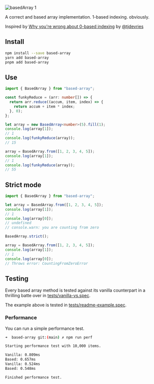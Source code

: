 ![basedArray 1](https://github.com/lbennett-stacki/based-array/assets/5678671/fe40340b-1934-4a29-ad57-8f81d6c73680)

A correct and based array implementation. 1-based indexing. obviously.

Inspired by [Why you're wrong about 0-based indexing](https://www.youtube.com/watch?v=0uQ3bkiW5SE) by [@tjdevries](https://github.com/tjdevries)

## Install

```bash
npm install --save based-array
yarn add based-array
pnpm add based-array
```

## Use

```typescript
import { BasedArray } from "based-array";

const funkyReduce = (arr: number[]) => {
  return arr.reduce((accum, item, index) => {
    return accum + item * index;
  }, 0);
};

let array = new BasedArray<number>(5).fill(1);
console.log(array[1]);
// 1
console.log(funkyReduce(array));
// 15

array = BasedArray.from([1, 2, 3, 4, 5]);
console.log(array[1]);
// 1
console.log(funkyReduce(array));
// 55
```

## Strict mode

```typescript
import { BasedArray } from "based-array";

let array = BasedArray.from([1, 2, 3, 4, 5]);
console.log(array[1]);
// 1
console.log(array[0]);
// undefined
// console.warn: you are counting from zero

BasedArray.strict();

array = BasedArray.from([1, 2, 3, 4, 5]);
console.log(array[1]);
// 1
console.log(array[0]);
// Throws error: CountingFromZeroError
```

## Testing

Every based array method is tested against its vanilla counterpart
in a thrilling batte over in [tests/vanilla-vs.spec](./tests/vanilla-vs.spec.ts).

The example above is tested in [tests/readme-example.spec](./tests/readme-example.spec.ts).

### Performance

You can run a simple performance test.

```bash
➜  based-array git:(main) ✗ npm run perf

Starting performance test with 10,000 items.

Vanilla: 0.809ms
Based: 0.657ms
Vanilla: 0.524ms
Based: 0.548ms

Finished performance test.
```
